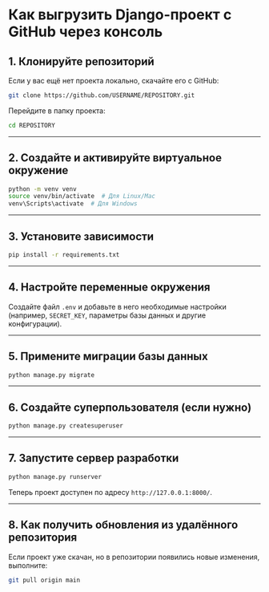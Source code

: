 # Как выгрузить Django-проект с GitHub через консоль

## 1. Клонируйте репозиторий
Если у вас ещё нет проекта локально, скачайте его с GitHub:
```bash
git clone https://github.com/USERNAME/REPOSITORY.git
```
Перейдите в папку проекта:
```bash
cd REPOSITORY
```

---

## 2. Создайте и активируйте виртуальное окружение
```bash
python -m venv venv
source venv/bin/activate  # Для Linux/Mac
venv\Scripts\activate  # Для Windows
```

---

## 3. Установите зависимости
```bash
pip install -r requirements.txt
```

---

## 4. Настройте переменные окружения
Создайте файл `.env` и добавьте в него необходимые настройки (например, `SECRET_KEY`, параметры базы данных и другие конфигурации).

---

## 5. Примените миграции базы данных
```bash
python manage.py migrate
```

---

## 6. Создайте суперпользователя (если нужно)
```bash
python manage.py createsuperuser
```

---

## 7. Запустите сервер разработки
```bash
python manage.py runserver
```
Теперь проект доступен по адресу `http://127.0.0.1:8000/`.

---

## 8. Как получить обновления из удалённого репозитория
Если проект уже скачан, но в репозитории появились новые изменения, выполните:
```bash
git pull origin main
```

